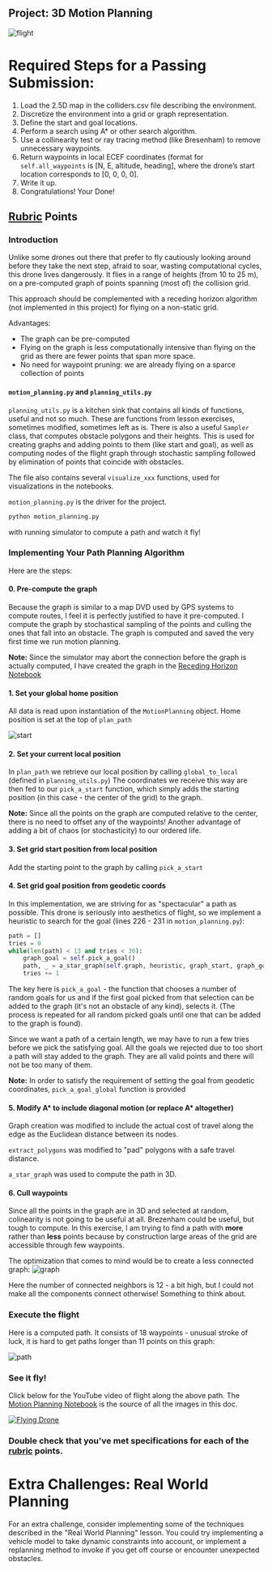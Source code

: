 ## Project: 3D Motion Planning

![flight](images/flight.png)


# Required Steps for a Passing Submission:

1. Load the 2.5D map in the colliders.csv file describing the environment.
2. Discretize the environment into a grid or graph representation.
3. Define the start and goal locations.
4. Perform a search using A* or other search algorithm.
5. Use a collinearity test or ray tracing method (like Bresenham) to remove unnecessary waypoints.
6. Return waypoints in local ECEF coordinates (format for `self.all_waypoints` is [N, E, altitude, heading], where the drone’s start location corresponds to [0, 0, 0, 0].
7. Write it up.
8. Congratulations!  Your Done!

## [Rubric](https://review.udacity.com/#!/rubrics/1534/view) Points

### Introduction

Unlike some drones out there that prefer to fly cautiously looking around before they take the next step, afraid to soar, wasting computational cycles, this drone lives dangerously. It flies in a range of heights (from 10 to 25 m), on a pre-computed graph of points spanning (most of) the collision grid.

This approach should be complemented with a receding horizon algorithm (not implemented in this project) for flying on a non-static grid.

Advantages:

* The graph can be pre-computed
* Flying on the graph is less computationally intensive than flying on the grid as there are fewer points that span more space.
* No need for waypoint pruning: we are already flying on a sparce collection of points

#### `motion_planning.py` and `planning_utils.py`

`planning_utils.py` is a kitchen sink that contains all kinds of functions, useful and not so much. These are functions from lesson exercises, sometimes modified, sometimes left as is. There is also a useful `Sampler` class, that computes obstacle polygons and their heights. This is used for creating graphs and adding points to them (like start and goal), as well as computing nodes of the flight graph through stochastic sampling followed by elimination of points that coincide with obstacles.

The file also contains several `visualize_xxx` functions, used for visualizations in the notebooks.

`motion_planning.py` is the driver for the project.

```sh
python motion_planning.py
```
with running simulator to compute a path and watch it fly!

### Implementing Your Path Planning Algorithm

Here are the steps:

#### 0. Pre-compute the graph

Because the graph is similar to a map DVD used by GPS systems to compute routes, I feel it is perfectly justified to have it pre-computed. I compute the graph by stochastical sampling of the points and culling the ones that fall into an obstacle. The graph is computed and saved the very first time we run motion planning.

**Note:** Since the simulator may abort the connection before the graph is actually computed, I have created the graph in the [Receding Horizon Notebook](https://github.com/fierval/fcnd/blob/master/motion_planning/Receding-Horizon.ipynb)

#### 1. Set your global home position

All data is read upon instantiation of the `MotionPlanning` object. Home position is set at the top of `plan_path`

![start](images/start.png)

#### 2. Set your current local position

In `plan_path` we retrieve our local position by calling `global_to_local` (defined in `planning_utils.py`)
The coordinates we receive this way are then fed to our `pick_a_start` function, which simply adds the starting position (in this case - the center of the grid) to the graph.

**Note:** Since all the points on the graph are computed relative to the center, there is no need to offset any of the waypoints! Another advantage of adding a bit of chaos (or stochasticity) to our ordered life.

#### 3. Set grid start position from local position

Add the starting point to the graph by calling `pick_a_start`

#### 4. Set grid goal position from geodetic coords

In this implementation, we are striving for as "spectacular" a path as possible. This drone is seriously into aesthetics of flight, so we implement a heuristic to search for the goal (lines 226 - 231 in `motion_planning.py`):

```python
path = []
tries = 0
while(len(path) < 13 and tries < 30):
    graph_goal = self.pick_a_goal()
    path, _ = a_star_graph(self.graph, heuristic, graph_start, graph_goal)
    tries += 1
```
The key here is `pick_a_goal` - the function that chooses a number of random goals for us and if the first goal picked from that selection can be added to the graph (it's not an obstacle of any kind), selects it. (The process is repeated for all random picked goals until one that can be added to the graph is found).

Since we want a path of a certain length, we may have to run a few tries before we pick the satisfying goal. All the goals we rejected due to too short a path will stay added to the graph. They are all valid points and there will not be too many of them.

**Note:** In order to satisfy the requirement of setting the goal from geodetic coordinates, `pick_a_goal_global` function is provided

#### 5. Modify A* to include diagonal motion (or replace A* altogether)

Graph creation was modified to include the actual cost of travel along the edge as the Euclidean distance between its nodes.

`extract_polygons` was modified to "pad" polygons with a safe travel distance.

`a_star_graph` was used to compute the path in 3D.

#### 6. Cull waypoints

Since all the points in the graph are in 3D and selected at random, colinearity is not going to be useful at all. Brezenham could be useful, but tough to compute. In this exercise, I am trying to find a path with **more** rather than **less** points because by construction large areas of the grid are accessible through few waypoints.

The optimization that comes to mind would be to create a less connected graph:
![graph](images/graph.png)

Here the number of connected neighbors is 12 - a bit high, but I could not make all the components connect otherwise! Something to think about.

### Execute the flight

Here is a computed path. It consists of 18 waypoints - unusual stroke of luck, it is hard to get paths longer than 11 points on this graph:

![path](images/path.png)

### See it fly!

Click below for the YouTube video of flight along the above path. The [Motion Planning Notebook](https://github.com/fierval/fcnd/blob/master/motion_planning/Motion%20Planning.ipynb) is the source of all the images in this doc.

[![Flying Drone](https://img.youtube.com/vi/h1Mf6xeok8g/0.jpg)](https://youtu.be/JccKcmcnVCU)

### Double check that you've met specifications for each of the [rubric](https://review.udacity.com/#!/rubrics/1534/view) points.

# Extra Challenges: Real World Planning

For an extra challenge, consider implementing some of the techniques described in the "Real World Planning" lesson. You could try implementing a vehicle model to take dynamic constraints into account, or implement a replanning method to invoke if you get off course or encounter unexpected obstacles.
